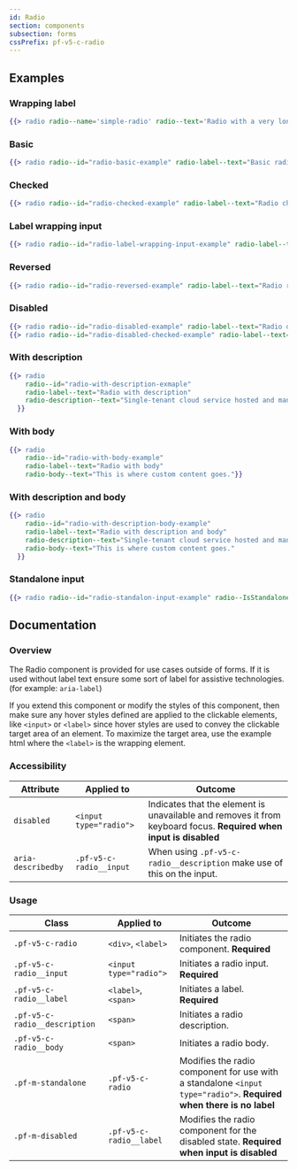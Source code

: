 ```yaml
---
id: Radio
section: components
subsection: forms
cssPrefix: pf-v5-c-radio
---
```


## Examples
### Wrapping label
```hbs
{{> radio radio--name='simple-radio' radio--text='Radio with a very long title where text wraps, lets see what it does. Radio with a very long title where text wraps, lets see what it does'}}
```

### Basic
```hbs
{{> radio radio--id="radio-basic-example" radio-label--text="Basic radio"}}
```

### Checked
```hbs
{{> radio radio--id="radio-checked-example" radio-label--text="Radio checked" radio--IsChecked=true}}
```

### Label wrapping input
```hbs
{{> radio radio--id="radio-label-wrapping-input-example" radio-label--text="Radio label wraps input" radio--IsLabelWrapped=true}}
```

### Reversed
```hbs
{{> radio radio--id="radio-reversed-example" radio-label--text="Radio reversed" radio--IsReversed=true}}
```

### Disabled
```hbs
{{> radio radio--id="radio-disabled-example" radio-label--text="Radio disabled" radio--IsDisabled=true}}
{{> radio radio--id="radio-disabled-checked-example" radio-label--text="Radio disabled" radio--IsDisabled=true radio--IsChecked=true}}
```

### With description
```hbs
{{> radio
    radio--id="radio-with-description-exmaple"
    radio-label--text="Radio with description"
    radio-description--text="Single-tenant cloud service hosted and managed by Red Hat that offers high-availability enterprise-grade clusters in a virtual private cloud on AWS od GCP."
  }}
```

### With body
```hbs
{{> radio
    radio--id="radio-with-body-example"
    radio-label--text="Radio with body"
    radio-body--text="This is where custom content goes."}}
```

### With description and body
```hbs
{{> radio
    radio--id="radio-with-description-body-example"
    radio-label--text="Radio with description and body"
    radio-description--text="Single-tenant cloud service hosted and managed by Red Hat that offers high-availability enterprise-grade clusters in a virtual private cloud on AWS od GCP."
    radio-body--text="This is where custom content goes."
  }}
```

### Standalone input
```hbs
{{> radio radio--id="radio-standalon-input-example" radio--IsStandalone=true}}
```

## Documentation
### Overview
The Radio component is provided for use cases outside of forms. If it is used without label text ensure some sort of label for assistive technologies. (for example: `aria-label`)

If you extend this component or modify the styles of this component, then make sure any hover styles defined are applied to the clickable elements, like `<input>` or `<label>` since hover styles are used to convey the clickable target area of an element. To maximize the target area, use the example html where the `<label>` is the wrapping element.

### Accessibility
| Attribute | Applied to | Outcome |
| -- | -- | -- |
| `disabled` | `<input type="radio">` | Indicates that the element is unavailable and removes it from keyboard focus. **Required when input is disabled** |
| `aria-describedby` | `.pf-v5-c-radio__input` |  When using `.pf-v5-c-radio__description` make use of this on the input. |

### Usage
| Class | Applied to | Outcome |
| -- | -- | -- |
| `.pf-v5-c-radio` | `<div>`, `<label>` |  Initiates the radio component. **Required**  |
| `.pf-v5-c-radio__input` | `<input type="radio">` |  Initiates a radio input. **Required**  |
| `.pf-v5-c-radio__label` | `<label>`, `<span>` |  Initiates a label. **Required**  |
| `.pf-v5-c-radio__description` | `<span>` | Initiates a radio description. |
| `.pf-v5-c-radio__body` | `<span>` | Initiates a radio body. |
| `.pf-m-standalone` | `.pf-v5-c-radio` |  Modifies the radio component for use with a standalone `<input type="radio">`. **Required when there is no label** |
| `.pf-m-disabled` | `.pf-v5-c-radio__label` |  Modifies the radio component for the disabled state. **Required when input is disabled** |

